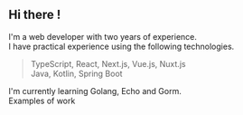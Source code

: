 ## Hi there !

I'm a web developer with two years of experience.  
I have practical experience using the following technologies.
> TypeScript, React, Next.js, Vue.js, Nuxt.js  
> Java, Kotlin, Spring Boot  

I'm currently learning Golang, Echo and Gorm.  
Examples of work

<!--
**zksytmkn/zksytmkn** is a ✨ _special_ ✨ repository because its `README.md` (this file) appears on your GitHub profile.

Here are some ideas to get you started:

- 🔭 I’m currently working on ...
- 🌱 I’m currently learning ...
- 👯 I’m looking to collaborate on ...
- 🤔 I’m looking for help with ...
- 💬 Ask me about ...
- 📫 How to reach me: ...
- 😄 Pronouns: ...
- ⚡ Fun fact: ...
-->
